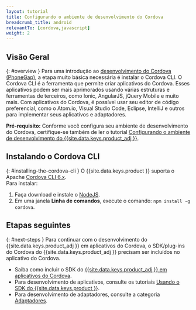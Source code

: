 ```yaml
---
layout: tutorial
title: Configurando o ambiente de desenvolvimento do Cordova
breadcrumb_title: android
relevantTo: [cordova,javascript]
weight: 2
---
```

<!-- NLS_CHARSET=UTF-8 -->
## Visão Geral
{: #overview }
Para uma introdução ao [desenvolvimento do Cordova (PhoneGap)](https://cordova.apache.org/), a etapa muito básica necessária é instalar o Cordova CLI. O Cordova CLI é a ferramenta que permite criar aplicativos do Cordova. Esses aplicativos podem ser mais aprimorados usando várias estruturas e ferramentas de terceiros, como Ionic, AngularJS, jQuery Mobile e muito mais.
Com aplicativos do Cordova, é possível usar seu editor de código preferencial, como o Atom.io, Visual Studio Code, Eclipse, IntelliJ e outros para implementar seus aplicativos e adaptadores. 

**Pré-requisito:** Conforme você configura seu ambiente de desenvolvimento do Cordova, certifique-se também de ler o tutorial [Configurando o ambiente de desenvolvimento do {{site.data.keys.product_adj }}](../mobilefirst/).

## Instalando o Cordova CLI
{: #installing-the-cordova-cli }
O {{site.data.keys.product }} suporta o Apache [Cordova CLI 6.x](https://www.npmjs.com/package/cordova).  
Para instalar:

1. Faça download e instale o [NodeJS](https://nodejs.org/en/).
2. Em uma janela **Linha de comandos**, execute o comando: `npm install -g cordova`.

## Etapas seguintes
{: #next-steps }
Para continuar com o desenvolvimento do {{site.data.keys.product_adj }} em aplicativos do Cordova, o SDK/plug-ins do Cordova do {{site.data.keys.product_adj }} precisam ser incluídos no aplicativo do Cordova.

* Saiba como incluir o SDK do [{{site.data.keys.product_adj }} em aplicativos do Cordova](../../../application-development/sdk/cordova/).
* Para desenvolvimento de aplicativos, consulte os tutoriais [Usando o SDK do {{site.data.keys.product }}](../../../application-development/). 
* Para desenvolvimento de adaptadores, consulte a categoria [Adaptadores](../../../adapters/). 
